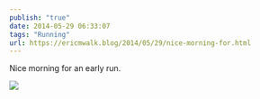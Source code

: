 ```yaml
---
publish: "true"
date: 2014-05-29 06:33:07
tags: "Running"
url: https://ericmwalk.blog/2014/05/29/nice-morning-for.html
---
```


Nice morning for an early run.

![](https://ericmwalk.blog/uploads/2022/f8f2bafd47.jpg)